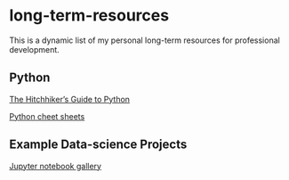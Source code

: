 # long-term-resources
This is a dynamic list of my personal long-term resources for professional development.

## Python
[The Hitchhiker’s Guide to Python](https://docs.python-guide.org/)

[Python cheet sheets](https://www.pythonsheets.com/)

## Example Data-science Projects
[Jupyter notebook gallery](https://github.com/jupyter/jupyter/wiki/A-gallery-of-interesting-Jupyter-Notebooks)

